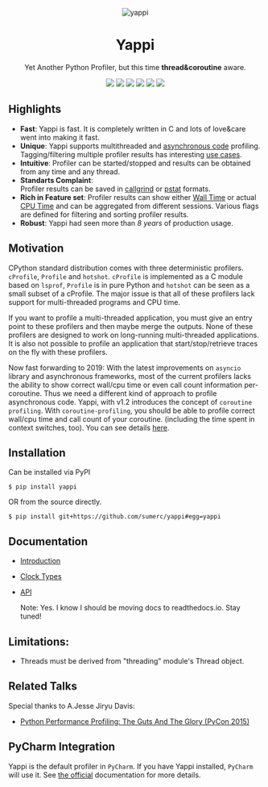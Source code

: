 <p align="center">
    <img src="https://github.com/sumerc/yappi/blob/master/Misc/logo.png" alt="yappi">
</p>

<h1 align="center">Yappi</h1>
<p align="center">
    Yet Another Python Profiler, but this time <b>thread&coroutine</b> aware.
</p>

<p align="center">
    <img src="https://www.travis-ci.org/sumerc/yappi.svg?branch=master">
    <img src="https://img.shields.io/pypi/v/yappi.svg">
    <img src="https://img.shields.io/pypi/dw/yappi.svg">
    <img src="https://img.shields.io/pypi/pyversions/yappi.svg">
    <img src="https://img.shields.io/github/last-commit/sumerc/yappi.svg">
    <img src="https://img.shields.io/github/license/sumerc/yappi.svg">
</p>

## Highlights

- **Fast**: Yappi is fast. It is completely written in C and lots of love&care went into making it fast.
- **Unique**: Yappi supports multithreaded and [asynchronous code](https://github.com/sumerc/yappi/blob/master/doc/coroutine-profiling.md) profiling. Tagging/filtering multiple profiler results has interesting [use cases](https://github.com/sumerc/yappi/blob/master/doc/api.md#set_tag_callback).
- **Intuitive**: Profiler can be started/stopped and results can be obtained from any time and any thread.
- **Standarts Complaint**: Profiler results can be saved in [callgrind](http://valgrind.org/docs/manual/cl-format.html) or [pstat](http://docs.python.org/3.4/library/profile.html#pstats.Stats) formats.
- **Rich in Feature set**: Profiler results can show either [Wall Time](https://en.wikipedia.org/wiki/Elapsed_real_time) or actual [CPU Time](http://en.wikipedia.org/wiki/CPU_time) and can be aggregated from different sessions. Various flags are defined for filtering and sorting profiler results.
- **Robust**: Yappi had seen more than *8 years* of production usage.

## Motivation

CPython standard distribution comes with three deterministic profilers. `cProfile`, `Profile` and `hotshot`. `cProfile` is implemented as a C module based on `lsprof`, `Profile` is in pure Python and `hotshot` can be seen as a small subset of a cProfile. The major issue is that all of these profilers lack support for multi-threaded programs and CPU time.

If you want to profile a  multi-threaded application, you must give an entry point to these profilers and then maybe merge the outputs. None of these profilers are designed to work on long-running multi-threaded applications. It is also not possible to profile an application that start/stop/retrieve traces on the fly with these profilers. 

Now fast forwarding to 2019: With the latest improvements on `asyncio` library and asynchronous frameworks, most of the current profilers lacks the ability to show correct wall/cpu time or even call count information per-coroutine. Thus we need a different kind of approach to profile asynchronous code. Yappi, with v1.2 introduces the concept of `coroutine profiling`. With `coroutine-profiling`, you should be able to profile correct wall/cpu time and call count of your coroutine. (including the time spent in context switches, too). You can see details [here](https://github.com/sumerc/yappi/blob/master/doc/coroutine-profiling.md).


## Installation

Can be installed via PyPI

```
$ pip install yappi
```

OR from the source directly.

```
$ pip install git+https://github.com/sumerc/yappi#egg=yappi
```

## Documentation

- [Introduction](https://github.com/sumerc/yappi/blob/master/doc/introduction.md)
- [Clock Types](https://github.com/sumerc/yappi/blob/master/doc/clock_types.md)
- [API](https://github.com/sumerc/yappi/blob/master/doc/api.md)

  Note: Yes. I know I should be moving docs to readthedocs.io. Stay tuned!


## Limitations:
* Threads must be derived from "threading" module's Thread object.

## Related Talks

  Special thanks to A.Jesse Jiryu Davis:
- [Python Performance Profiling: The Guts And The Glory (PyCon 2015)](https://www.youtube.com/watch?v=4uJWWXYHxaM)

## PyCharm Integration

Yappi is the default profiler in `PyCharm`. If you have Yappi installed, `PyCharm` will use it. See [the official](https://www.jetbrains.com/help/pycharm/profiler.html) documentation for more details.

